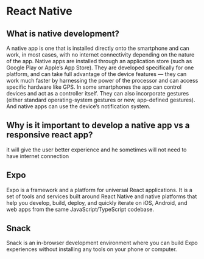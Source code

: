 # React Native

## What is native development?

A native app is one that is installed directly onto the smartphone and can work, in most cases, with no internet connectivity depending on the nature of the app. Native apps are installed through an application store (such as Google Play or Apple’s App Store). They are developed specifically for one platform, and can take full advantage of the device features — they can work much faster by harnessing the power of the processor and can access specific hardware like GPS.  In some smartphones the app can control devices and act as a controller itself. They can also incorporate gestures (either standard operating-system gestures or new, app-defined gestures). And native apps can use the device’s notification system.

## Why is it important to develop a native app vs a responsive react app?

it will give the user better experience and he sometimes will not need to have internet connection  

## Expo 

Expo is a framework and a platform for universal React applications. It is a set of tools and services built around React Native and native platforms that help you develop, build, deploy, and quickly iterate on iOS, Android, and web apps from the same JavaScript/TypeScript codebase.

## Snack

Snack is an in-browser development environment where you can build Expo experiences without installing any tools on your phone or computer.